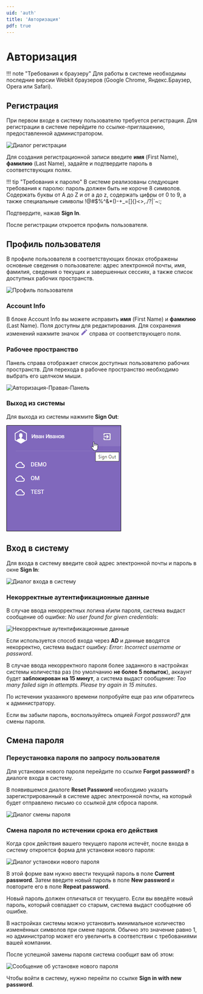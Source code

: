 ```yaml
---
uid: 'auth'
title: 'Авторизация'
pdf: true
---
```

# Авторизация

!!! note "Требования к браузеру"
    Для работы в системе необходимы последние версии Webkit браузеров (Google Chrome, Яндекс.Браузер, Opera или Safari). 


## Регистрация

При первом входе в систему пользователю требуется регистрация.
Для регистрации в системе перейдите по ссылке-приглашению, предоставленной администратором.

![Диалог регистрации](../images/auth-register-dialog.png)

Для создания регистрационной записи введите **имя** (First Name), **фамилию** (Last Name), задайте и подтвердите пароль в соответствующих полях.

!!! tip "Требования к паролю"
    В системе реализованы следующие требования к паролю: пароль должен быть не короче 8 символов. Содержать буквы от A до Z и от a до z, содержать цифры от 0 to 9, а также специальные символы !@#$%^&*()-+_=[]{}<>,./\?|`~:;

Подтвердите, нажав **Sign In**.

После регистрации откроется профиль пользователя.

## Профиль пользователя

В профиле пользователя в соответствующих блоках отображены основные сведения о пользователе: адрес электронной почты, имя, фамилия, сведения о текущих и завершенных сессиях, а также список доступных рабочих пространств.

![Профиль пользователя](../images/auth-profile-panel.png)

### Account Info

В блоке Account Info вы можете исправить **имя** (First Name)  и **фамилию** (Last Name). Поля доступны для редактирования. Для сохранения изменений нажмите значок ![](images/auth-change-icon.png) справа от соответствующего поля.

### Рабочее пространство

Панель справа отображает список доступных пользователю рабочих пространств. Для перехода в рабочее пространство необходимо выбрать его щелчком мыши. 

![Авторизация-Правая-Панель](../images/auth-right-panel.png)

### Выход из системы

Для выхода из системы нажмите **Sign Out**:

![](images/auth-sign-out.png)

## Вход в систему

Для входа в систему введите свой адрес электронной почты и пароль в окне **Sign In**:

![Диалог входа в систему](../images/auth-sign-in-dialog.png)

### Некорректные аутентификационные данные

В случае ввода некорректных логина и\или пароля, система выдаст сообщение об ошибке: *No user found for given credentials*:

![Некорректные аутентификационные данные](../images/auth-no-user-found.png)

Если используется способ входа через **AD** и данные вводятся некорректно, система выдаст ошибку: *Error: Incorrect username or password*.

В случае ввода некорректного пароля более заданного в настройках системы количества раз (по умолчанию **не более 5 попыток**), аккаунт будет **заблокирован на 15 минут**, а система выдаст сообщение: *Too many failed sign in attempts. Please try again in 15 minutes*.

По истечении указанного времени попробуйте еще раз или обратитесь к администратору.

Если вы забыли пароль, воспользуйтесь опцией *Forgot password?* для смены пароля.

## Смена пароля

### Переустановка пароля по запросу пользователя

Для установки нового пароля перейдите по ссылке **Forgot password?** в диалоге входа в систему.

В появившемся диалоге **Reset Password** необходимо указать зарегистрированный в системе адрес электронной почты, на который будет отправлено письмо со ссылкой для сброса пароля.

![Диалог смены пароля](../images/auth-reset-password.png)

### Смена пароля по истечении срока его действия

Когда срок действия вашего текущего пароля истечёт, после входа в систему откроется форма для установки нового пароля:

![Диалог установки нового пароля](../images/auth-new-password.png)

В этой форме вам нужно ввести текущий пароль в поле **Current password**. Затем введите новый пароль в поле **New password** и повторите его в поле **Repeat password**.

Новый пароль должен отличаться от текущего. Если вы введёте новый пароль, который совпадает со старым, система выдаст сообщение об ошибке.

В настройках системы можно установить минимальное количество изменённых символов при смене пароля. Обычно это значение равно 1, но администратор может его увеличить в соответствии с требованиями вашей компании.

После успешной замены пароля система сообщит вам об этом:

![Сообщение об установке нового пароля](../images/auth-new-password-set.png)

Чтобы войти в систему, нужно перейти по ссылке **Sign in with new password**.  

